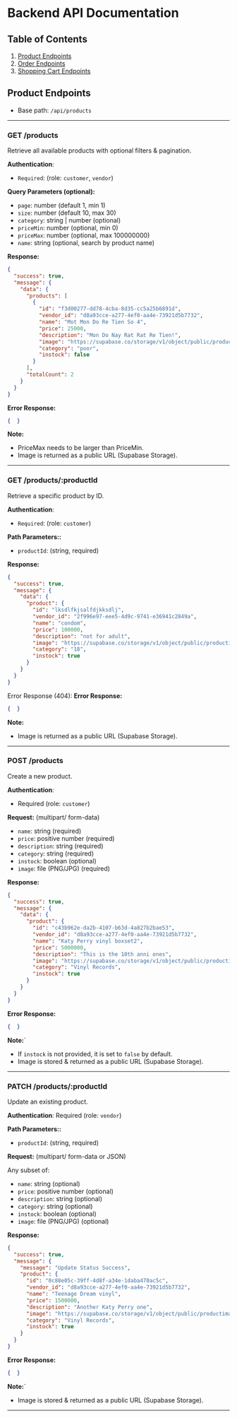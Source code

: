 # Backend API Documentation

## Table of Contents

1. [Product Endpoints](#product-endpoints)
2. [Order Endpoints](#order-endpoints)
3. [Shopping Cart Endpoints](#shoppingcart-endpoints)

## Product Endpoints
- Base path: `/api/products`

---
### GET /products
Retrieve all available products with optional filters & pagination.

**Authentication**: 
- `Required`: (role: `customer`, `vendor`)
  
**Query Parameters (optional):**
- `page`: number (default 1, min 1)
- `size`: number (default 10, max 30)
- `category`: string | number (optional)
- `priceMin`: number (optional, min 0)
- `priceMax`: number (optional, max 100000000)
- `name`: string (optional, search by product name)
  
**Response:**
```json
{
  "success": true,
  "message": {
    "data": {
      "products": [
        {
          "id": "f3d00277-dd78-4cba-8d35-cc5a25b6891d",
          "vendor_id": "d8a93cce-a277-4ef0-aa4e-73921d5b7732",
          "name": "Mot Mon Do Re Tien So 4",
          "price": 25000,
          "description": "Mon Do Nay Rat Rat Re Tien!",
          "image": "https://supabase.co/storage/v1/object/public/productimages/example.png",
          "category": "poor",
          "instock": false
        }
      ],
      "totalCount": 2
    }
  }
}
```
**Error Response:**
```json
{  }
```
**Note:**
- PriceMax needs to be larger than PriceMin.
- Image is returned as a public URL (Supabase Storage).

---
### GET /products/:productId
Retrieve a specific product by ID.

**Authentication**: 
- `Required`: (role: `customer`)

**Path Parameters::**
- `productId`: (string, required)

**Response:**
```json
{
  "success": true,
  "message": {
    "data": {
      "product": {
        "id": "lksdlfkjsalfdjkksdlj",
        "vendor_id": "2f996e97-eee5-4d9c-9741-e36941c2849a",
        "name": "condom",
        "price": 100000,
        "description": "not for adult",
        "image": "https://supabase.co/storage/v1/object/public/productimages/PinkKondom.jpg",
        "category": "18",
        "instock": true
      }
    }
  }
}
```
Error Response (404):
**Error Response:**
```json
{  }
```
**Note:**
- Image is returned as a public URL (Supabase Storage).

---
### POST /products
Create a new product. 

**Authentication**: 
- Required (role: `customer`)

**Request:** (multipart/ form-data)
- `name`: string (required)
- `price`: positive number (required)
- `description`: string (required)
- `category`: string (required)
- `instock`: boolean (optional)
- `image`: file (PNG/JPG) (required)

**Response:**
```json
{
  "success": true,
  "message": {
    "data": {
      "product": {
        "id": "c43b962e-da2b-4107-b63d-4a827b2bae53",
        "vendor_id": "d8a93cce-a277-4ef0-aa4e-73921d5b7732",
        "name": "Katy Perry vinyl boxset2",
        "price": 5000000,
        "description": "This is the 10th anni ones",
        "image": "https://supabase.co/storage/v1/object/public/productimages/41zu-8eZ80L.jpg",
        "category": "Vinyl Records",
        "instock": true
      }
    }
  }
}
```
**Error Response:**
```json
{  }
```
**Note:**`
- If `instock` is not provided, it is set to `false` by default.
- Image is stored & returned as a public URL (Supabase Storage).

---
### PATCH /products/:productId
Update an existing product.

**Authentication**: 
Required (role: `vendor`)

**Path Parameters::**
- `productId`: (string, required)

**Request:** (multipart/ form-data or JSON)
    
Any subset of:
- `name`: string (optional)
- `price`: positive number (optional)
- `description`: string (optional)
- `category`: string (optional)
- `instock`: boolean (optional)
- `image`: file (PNG/JPG) (optional)

**Response:**
```json
{
  "success": true,
  "message": {
    "message": "Update Status Success",
    "product": {
      "id": "0c88e05c-39ff-4d8f-a34e-1daba470ac5c",
      "vendor_id": "d8a93cce-a277-4ef0-aa4e-73921d5b7732",
      "name": "Teenage Dream vinyl",
      "price": 1500000,
      "description": "Another Katy Perry one",
      "image": "https://supabase.co/storage/v1/object/public/productimages/images.jpg",
      "category": "Vinyl Records",
      "instock": true
    }
  }
}
```
**Error Response:**
```json
{  }
```
**Note:**`
- Image is stored & returned as a public URL (Supabase Storage).
---